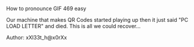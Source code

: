  How to pronounce GIF
469
easy

Our machine that makes QR Codes started playing up then it just said "PC LOAD LETTER" and died. This is all we could recover...

Author: xXl33t_h@x0rXx
